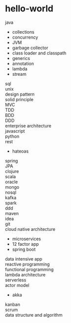 # hello-world
java</br>
<ul>
  <li>collections</li>
  <li>concurrency</li>
  <li>JVM</li>
  <li>garbage collector</li>
  <li>class loader and classpath</li>
  <li>generics</li>
  <li>annotation</li>
  <li>lambda</li>
  <li>stream</li>
</ul>  
sql</br>
unix</br>
design pattern</br>
solid principle</br>
MVC</br>
TDD</br>
BDD</br>
DDD</br>
enterprise architecture</br>
javascript</br>
python</br>
rest</br>
<ul>
  <li>hateoas</li>
</ul>
spring</br>
JPA</br>
clojure</br>
scala</br>
oracle</br>
mongo</br>
nosql</br>
kafka</br>
spark</br>
ddd</br>
maven</br>
idea</br>
git</br>
cloud native architecture</br>
  <ul>
  <li>microservices</li>
  <li>12 factor app</li>
  <li>spring boot</li>
  </ul>
data intensive app</br>
reactive programming</br>
functional programming</br>
lambda architecture</br>
serverless</br>
actor model</br>
 <ul>
  <li>akka</li>
 </ul> 
kanban</br>
scrum</br>
data structure and algorithm</br>
